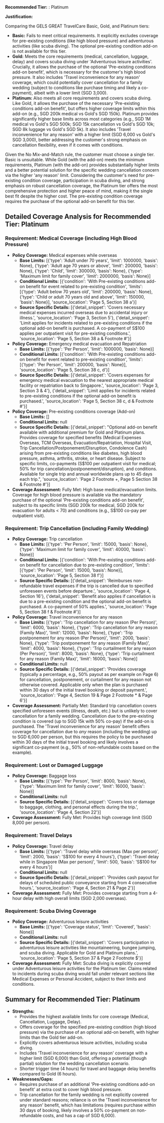 **Recommended Tier:** : Platinum

**Justification:**

Comparing the GELS GREAT TravelCare Basic, Gold, and Platinum tiers:
*   **Basic:** Fails to meet critical requirements. It explicitly excludes coverage for pre-existing conditions (like high blood pressure) and adventurous activities (like scuba diving). The optional pre-existing condition add-on is not available for this tier.
*   **Gold:** Meets the core requirements (medical, cancellation, luggage, delay) and covers scuba diving under 'Adventurous leisure activities'. Crucially, it allows the purchase of the optional 'Pre-existing conditions add-on benefit', which is necessary for the customer's high blood pressure. It also includes 'Travel inconvenience for any reason' coverage, which could potentially cover cancellation for a family wedding (subject to conditions like purchase timing and likely a co-payment), albeit with a lower limit (SGD 3,000).
*   **Platinum:** Also meets all core requirements and covers scuba diving. Like Gold, it allows the purchase of the necessary 'Pre-existing conditions add-on benefit', but offers higher coverage limits within this add-on (e.g., SGD 200k medical vs Gold's SGD 150k). Platinum provides significantly higher base limits across most categories (e.g., SGD 1M medical vs Gold's SGD 500k; SGD 15k cancellation vs Gold's SGD 10k; SGD 8k luggage vs Gold's SGD 5k). It also includes 'Travel inconvenience for any reason' with a higher limit (SGD 6,000 vs Gold's SGD 3,000), better addressing the customer's strong emphasis on cancellation flexibility, even if it comes with conditions.

Given the No Mix-and-Match rule, the customer must choose a single tier. Basic is unsuitable. While Gold (with the add-on) meets the minimum requirements, Platinum (with the add-on) provides substantially higher limits and a better potential solution for the specific wedding cancellation concern via the higher 'any reason' limit. Considering the customer's need for pre-existing condition coverage, participation in scuba diving, and strong emphasis on robust cancellation coverage, the Platinum tier offers the most comprehensive protection and higher peace of mind, making it the single best fit despite the higher cost. The pre-existing condition coverage requires the purchase of the optional add-on benefit for this tier.

## Detailed Coverage Analysis for Recommended Tier: Platinum

### Requirement: Medical Coverage (including High Blood Pressure)

*   **Policy Coverage:** Medical expenses while overseas
    *   **Base Limits:** [{'type': 'Adult under 70 years', 'limit': 1000000, 'basis': None}, {'type': 'Adult age 70 years or above', 'limit': 200000, 'basis': None}, {'type': 'Child', 'limit': 300000, 'basis': None}, {'type': 'Maximum limit for family cover', 'limit': 2000000, 'basis': None}]
    *   **Conditional Limits:** [{'condition': 'With Pre-existing conditions add-on benefit for event related to pre-existing condition', 'limits': [{'type': 'Adult below 70 years old', 'limit': 200000, 'basis': None}, {'type': 'Child or adult 70 years old and above', 'limit': 150000, 'basis': None}], 'source_location': 'Page 5, Section 38 a'}]
    *   **Source Specific Details:** [{'detail_snippet': 'Covers necessary medical expenses incurred overseas due to accidental injury or illness.', 'source_location': 'Page 3, Section 5'}, {'detail_snippet': 'Limit applies for incidents related to pre-existing conditions if the optional add-on benefit is purchased. A co-payment of S$100 applies per outpatient visit for pre-existing conditions.', 'source_location': 'Page 5, Section 38 a & Footnote #'}]
*   **Policy Coverage:** Emergency medical evacuation and Repatriation
    *   **Base Limits:** [{'type': 'Per Person', 'limit': 1000000, 'basis': None}]
    *   **Conditional Limits:** [{'condition': 'With Pre-existing conditions add-on benefit for event related to pre-existing condition', 'limits': [{'type': 'Per Person', 'limit': 200000, 'basis': None}], 'source_location': 'Page 5, Section 38 c, d'}]
    *   **Source Specific Details:** [{'detail_snippet': 'Covers expenses for emergency medical evacuation to the nearest appropriate medical facility or repatriation back to Singapore.', 'source_location': 'Page 3, Section 3 & 4'}, {'detail_snippet': 'Limit applies for incidents related to pre-existing conditions if the optional add-on benefit is purchased.', 'source_location': 'Page 5, Section 38 c, d & Footnote #'}]
*   **Policy Coverage:** Pre-existing conditions coverage (Add-on)
    *   **Base Limits:** []
    *   **Conditional Limits:** null
    *   **Source Specific Details:** [{'detail_snippet': "Optional add-on benefit available with additional premium for Gold and Platinum plans. Provides coverage for specified benefits (Medical Expenses Overseas, TCM Overseas, Evacuation/Repatriation, Hospital Visit, Trip Cancellation/Postponement/Disruption, Condolence Cash) arising from pre-existing conditions like diabetes, high blood pressure, asthma, arthritis, stroke, or heart disease. Subject to specific limits, co-payments (S$100 per outpatient visit for medical; 50% for trip cancellation/postponement/disruption), and conditions. Available for single trip and annual worldwide plans up to 45 days each trip.", 'source_location': 'Page 2 Footnote +, Page 5 Section 38 & Footnote #'}]
*   **Coverage Assessment:** Fully Met: High base medical/evacuation limits. Coverage for high blood pressure is available via the mandatory purchase of the optional 'Pre-existing conditions add-on benefit', subject to its specific limits (SGD 200k for medical, SGD 200k for evacuation for adults < 70) and conditions (e.g., S$100 co-pay per outpatient visit).

### Requirement: Trip Cancellation (including Family Wedding)

*   **Policy Coverage:** Trip cancellation
    *   **Base Limits:** [{'type': 'Per Person', 'limit': 15000, 'basis': None}, {'type': 'Maximum limit for family cover', 'limit': 40000, 'basis': None}]
    *   **Conditional Limits:** [{'condition': 'With Pre-existing conditions add-on benefit for cancellation due to pre-existing condition', 'limits': [{'type': 'Per Person', 'limit': 15000, 'basis': None}], 'source_location': 'Page 5, Section 38 f'}]
    *   **Source Specific Details:** [{'detail_snippet': 'Reimburses non-refundable travel expenses if the trip is cancelled due to specified unforeseen events before departure.', 'source_location': 'Page 4, Section 16'}, {'detail_snippet': 'Benefit also applies if cancellation is due to a pre-existing condition and the optional add-on benefit is purchased. A co-payment of 50% applies.', 'source_location': 'Page 5, Section 38 f & Footnote #'}]
*   **Policy Coverage:** Travel inconvenience for any reason
    *   **Base Limits:** [{'type': 'Trip cancellation for any reason (Per Person)', 'limit': 6000, 'basis': None}, {'type': 'Trip cancellation for any reason (Family Max)', 'limit': 12000, 'basis': None}, {'type': 'Trip postponement for any reason (Per Person)', 'limit': 2000, 'basis': None}, {'type': 'Trip postponement for any reason (Family Max)', 'limit': 4000, 'basis': None}, {'type': 'Trip curtailment for any reason (Per Person)', 'limit': 8000, 'basis': None}, {'type': 'Trip curtailment for any reason (Family Max)', 'limit': 16000, 'basis': None}]
    *   **Conditional Limits:** null
    *   **Source Specific Details:** [{'detail_snippet': 'Provides coverage (typically a percentage, e.g., 50% payout as per example on Page 6) for cancellation, postponement, or curtailment for any reason not otherwise covered. Applicable only when the plan is purchased within 30 days of the initial travel booking or deposit payment.', 'source_location': 'Page 4, Section 19 & Page 2 Footnote * & Page 6'}]
*   **Coverage Assessment:** Partially Met: Standard trip cancellation covers specified unforeseen events (illness, death, etc.) but is unlikely to cover cancellation for a family wedding. Cancellation due to the pre-existing condition is covered (up to SGD 15k with 50% co-pay) if the add-on is purchased. The 'Travel inconvenience for any reason' benefit offers coverage for cancellation due to *any* reason (including the wedding) up to SGD 6,000 per person, but this requires the policy to be purchased within 30 days of the initial travel booking and likely involves a significant co-payment (e.g., 50% of non-refundable costs based on the example).

### Requirement: Lost or Damaged Luggage

*   **Policy Coverage:** Baggage loss
    *   **Base Limits:** [{'type': 'Per Person', 'limit': 8000, 'basis': None}, {'type': 'Maximum limit for family cover', 'limit': 16000, 'basis': None}]
    *   **Conditional Limits:** null
    *   **Source Specific Details:** [{'detail_snippet': 'Covers loss or damage to baggage, clothing, and personal effects during the trip.', 'source_location': 'Page 4, Section 22'}]
*   **Coverage Assessment:** Fully Met: Provides high coverage limit (SGD 8,000 per person).

### Requirement: Travel Delays

*   **Policy Coverage:** Travel delay
    *   **Base Limits:** [{'type': 'Travel delay while overseas (Max per person)', 'limit': 2000, 'basis': 'S$100 for every 4 hours'}, {'type': 'Travel delay while in Singapore (Max per person)', 'limit': 500, 'basis': 'S$100 for every 4 hours'}]
    *   **Conditional Limits:** null
    *   **Source Specific Details:** [{'detail_snippet': 'Provides cash payout for delays of scheduled public conveyance starting from 4 consecutive hours.', 'source_location': 'Page 4, Section 21 & Page 2'}]
*   **Coverage Assessment:** Fully Met: Provides coverage starting from a 4-hour delay with high overall limits (SGD 2,000 overseas).

### Requirement: Scuba Diving Coverage

*   **Policy Coverage:** Adventurous leisure activities
    *   **Base Limits:** [{'type': 'Coverage status', 'limit': 'Covered', 'basis': None}]
    *   **Conditional Limits:** null
    *   **Source Specific Details:** [{'detail_snippet': 'Covers participation in adventurous leisure activities like mountaineering, bungee jumping, and scuba diving. Applicable for Gold and Platinum plans.', 'source_location': 'Page 5, Section 37 & Page 2 Footnote $'}]
*   **Coverage Assessment:** Fully Met: Scuba diving is explicitly covered under Adventurous leisure activities for the Platinum tier. Claims related to incidents during scuba diving would fall under relevant sections like Medical Expenses or Personal Accident, subject to their limits and conditions.

## Summary for Recommended Tier: Platinum

*   **Strengths:**
    *   Provides the highest available limits for core coverage (Medical, Cancellation, Luggage, Delay).
    *   Offers coverage for the specified pre-existing condition (high blood pressure) via the purchase of an optional add-on benefit, with higher limits than the Gold tier add-on.
    *   Explicitly covers adventurous leisure activities, including scuba diving.
    *   Includes 'Travel inconvenience for any reason' coverage with a higher limit (SGD 6,000) than Gold, offering a potential (though partial) solution for the wedding cancellation scenario.
    *   Shorter trigger time (4 hours) for travel and baggage delay benefits compared to Gold (6 hours).
*   **Weaknesses/Gaps:**
    *   Requires purchase of an additional 'Pre-existing conditions add-on benefit' at extra cost to cover high blood pressure.
    *   Trip cancellation for the family wedding is not explicitly covered under standard reasons; reliance is on the 'Travel inconvenience for any reason' benefit, which has limitations (requires purchase within 30 days of booking, likely involves a 50% co-payment on non-refundable costs, and has a cap of SGD 6,000).